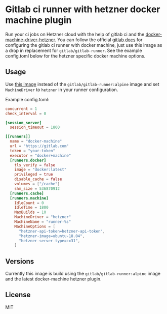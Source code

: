 # Gitlab ci runner with hetzner docker machine plugin

Run your ci jobs on Hetzner cloud with the help of gitlab ci and the [docker-machine-driver-hetzner](https://github.com/JonasProgrammer/docker-machine-driver-hetzner). You can follow the official [gitlab docs](https://docs.gitlab.com/runner/executors/docker_machine.html) for configuring the gitlab ci runner with docker machine, just use this image as a drop in replacement for `gitlab/gitlab-runner`. See the example config.toml below for the hetzner specific docker machine options.

## Usage

Use [this image](https://hub.docker.com/r/patschi/gitlab-runner-hetzner) instead of the `gitlab/gitlab-runner:alpine` image and set `MachineDriver` to `hetzner` in your runner configuration.

Example config.toml:

```toml
concurrent = 1
check_interval = 0

[session_server]
  session_timeout = 1800

[[runners]]
  name = "docker-machine"
  url = "https://gitlab.com"
  token = "your-token"
  executor = "docker+machine"
  [runners.docker]
    tls_verify = false
    image = "docker:latest"
    privileged = true
    disable_cache = false
    volumes = ["/cache"]
    shm_size = 536870912
  [runners.cache]
  [runners.machine]
    IdleCount = 0
    IdleTime = 1800
    MaxBuilds = 10
    MachineDriver = "hetzner"
    MachineName = "runner-%s"
    MachineOptions = [
      "hetzner-api-token=hetzner-api-token",
      "hetzner-image=ubuntu-18.04",
      "hetzner-server-type=cx31",
    ]
```

## Versions

Currently this image is build using the `gitlab/gitlab-runner:alpine` image and the latest docker-machine hetzner plugin.

## License 

MIT
